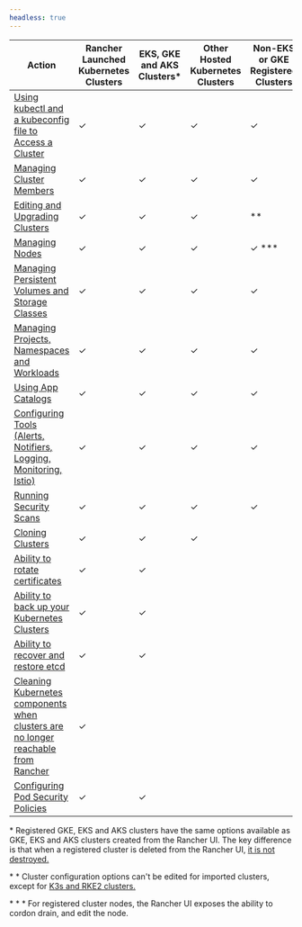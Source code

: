 ```yaml
---
headless: true
---
```



| Action | Rancher Launched Kubernetes Clusters |  EKS, GKE and AKS Clusters* | Other Hosted Kubernetes Clusters | Non-EKS or GKE Registered Clusters |
| --- | --- | ---| ---|----|
| [Using kubectl and a kubeconfig file to Access a Cluster]({{<baseurl>}}/rancher/v2.6/en/cluster-admin/cluster-access/kubectl/) | ✓ | ✓ | ✓ | ✓ |
| [Managing Cluster Members]({{<baseurl>}}/rancher/v2.6/en/cluster-admin/cluster-access/cluster-members/) | ✓ | ✓ | ✓ | ✓ |
| [Editing and Upgrading Clusters]({{<baseurl>}}/rancher/v2.6/en/cluster-admin/editing-clusters/) | ✓ | ✓ | ✓ | ** |
| [Managing Nodes]({{<baseurl>}}/rancher/v2.6/en/cluster-admin/nodes) | ✓ | ✓ | ✓ | ✓ *** |
| [Managing Persistent Volumes and Storage Classes]({{<baseurl>}}/rancher/v2.6/en/cluster-admin/volumes-and-storage/) | ✓ | ✓ | ✓ | ✓ |
| [Managing Projects, Namespaces and Workloads]({{<baseurl>}}/rancher/v2.6/en/cluster-admin/projects-and-namespaces/) | ✓ | ✓ | ✓ | ✓ |
| [Using App Catalogs]({{<baseurl>}}/rancher/v2.6/en/catalog/) | ✓ | ✓ | ✓ | ✓ |
| [Configuring Tools (Alerts, Notifiers, Logging, Monitoring, Istio)]({{<baseurl>}}/rancher/v2.6/en/cluster-admin/tools/) | ✓ | ✓ | ✓ | ✓ |
| [Running Security Scans]({{<baseurl>}}/rancher/v2.6/en/security/security-scan/) | ✓ | ✓ | ✓ | ✓ |
| [Cloning Clusters]({{<baseurl>}}/rancher/v2.6/en/cluster-admin/cloning-clusters/)| ✓ | ✓ |✓ | |
| [Ability to rotate certificates]({{<baseurl>}}/rancher/v2.6/en/cluster-admin/certificate-rotation/) | ✓ | ✓  |  | |
| [Ability to back up your Kubernetes Clusters]({{<baseurl>}}/rancher/v2.6/en/cluster-admin/backing-up-etcd/) | ✓ | ✓ |  | |
| [Ability to recover and restore etcd]({{<baseurl>}}/rancher/v2.6/en/cluster-admin/restoring-etcd/) | ✓ |  ✓ |  | |
| [Cleaning Kubernetes components when clusters are no longer reachable from Rancher]({{<baseurl>}}/rancher/v2.6/en/cluster-admin/cleaning-cluster-nodes/) | ✓ | | | |
| [Configuring Pod Security Policies]({{<baseurl>}}/rancher/v2.6/en/cluster-admin/pod-security-policy/) | ✓ | ✓ |  ||

\* Registered GKE, EKS and AKS clusters have the same options available as GKE, EKS and AKS clusters created from the Rancher UI. The key difference is that when a registered cluster is deleted from the Rancher UI, [it is not destroyed.]({{<baseurl>}}/rancher/v2.6/en/cluster-provisioning/registered-clusters/#additional-features-for-registered-eks-and-gke-clusters)

\* \* Cluster configuration options can't be edited for imported clusters, except for [K3s and RKE2 clusters.]({{<baseurl>}}/rancher/v2.6/en/cluster-provisioning/imported-clusters/)

\* \* \* For registered cluster nodes, the Rancher UI exposes the ability to cordon drain, and edit the node.
